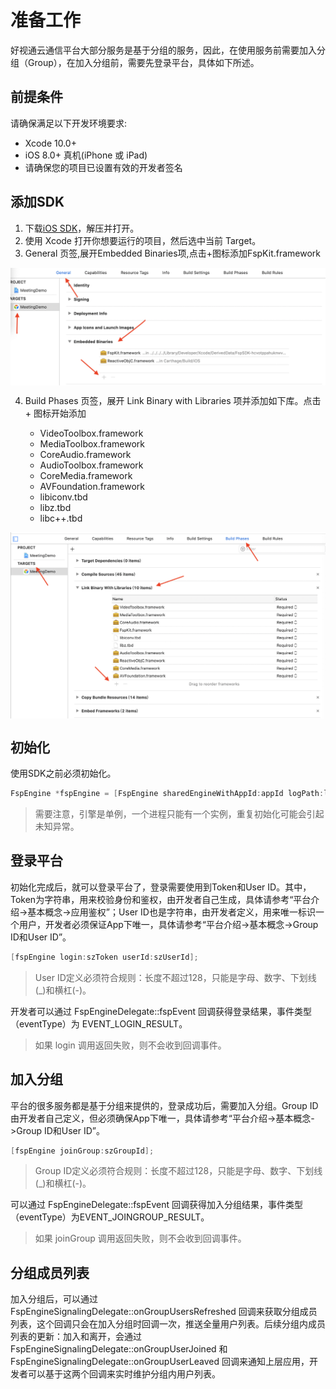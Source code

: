 # 准备工作

好视通云通信平台大部分服务是基于分组的服务，因此，在使用服务前需要加入分组（Group），在加入分组前，需要先登录平台，具体如下所述。

## 前提条件
请确保满足以下开发环境要求:

- Xcode 10.0+
- iOS 8.0+ 真机(iPhone 或 iPad)
- 请确保您的项目已设置有效的开发者签名

## 添加SDK

1. 下载[iOS SDK](http://paas.hst.com/developer/downloadSDK)，解压并打开。
2. 使用 Xcode 打开你想要运行的项目，然后选中当前 Target。
3. General 页签,展开Embedded Binaries项,点击+图标添加FspKit.framework

<img alt="ios_integrate2" src="https://raw.githubusercontent.com/paas-hst/Documentation/master/cn/images/ios_Integrate2.png" align="center" />

4. Build Phases 页签，展开 Link Binary with Libraries 项并添加如下库。点击 + 图标开始添加

    + VideoToolbox.framework
    + MediaToolbox.framework
    + CoreAudio.framework
    + AudioToolbox.framework
    + CoreMedia.framework
    + AVFoundation.framework
    + libiconv.tbd
    + libz.tbd
    + libc++.tbd

<img alt="ios_integrate1" src="https://raw.githubusercontent.com/paas-hst/Documentation/master/cn/images/ios_Integrate.png" align="center" />



## 初始化

使用SDK之前必须初始化。

```objectivec
FspEngine *fspEngine = [FspEngine sharedEngineWithAppId:appId logPath:logPath serverAddr:serverAddr delegate:delegate];
```

> 需要注意，引擎是单例，一个进程只能有一个实例，重复初始化可能会引起未知异常。

## 登录平台

初始化完成后，就可以登录平台了，登录需要使用到Token和User ID。其中，Token为字符串，用来校验身份和鉴权，由开发者自己生成，具体请参考“平台介绍->基本概念->应用鉴权”；User ID也是字符串，由开发者定义，用来唯一标识一个用户，开发者必须保证App下唯一，具体请参考“平台介绍->基本概念->Group ID和User ID”。

```objectivec
[fspEngine login:szToken userId:szUserId];
```

> User ID定义必须符合规则：长度不超过128，只能是字母、数字、下划线(_)和横杠(-)。

开发者可以通过 FspEngineDelegate::fspEvent 回调获得登录结果，事件类型（eventType）为 EVENT_LOGIN_RESULT。

> 如果 login 调用返回失败，则不会收到回调事件。


## 加入分组

平台的很多服务都是基于分组来提供的，登录成功后，需要加入分组。Group ID由开发者自己定义，但必须确保App下唯一，具体请参考“平台介绍->基本概念->Group ID和User ID”。

```objectivec
[fspEngine joinGroup:szGroupId];
```

> Group ID定义必须符合规则：长度不超过128，只能是字母、数字、下划线(_)和横杠(-)。

可以通过 FspEngineDelegate::fspEvent 回调获得加入分组结果，事件类型（eventType）为EVENT_JOINGROUP_RESULT。

> 如果 joinGroup 调用返回失败，则不会收到回调事件。

## 分组成员列表

加入分组后，可以通过 FspEngineSignalingDelegate::onGroupUsersRefreshed 回调来获取分组成员列表，这个回调只会在加入分组时回调一次，推送全量用户列表。后续分组内成员列表的更新：加入和离开，会通过 FspEngineSignalingDelegate::onGroupUserJoined 和 FspEngineSignalingDelegate::onGroupUserLeaved 回调来通知上层应用，开发者可以基于这两个回调来实时维护分组内用户列表。
